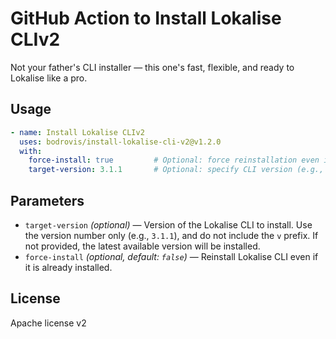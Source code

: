 # GitHub Action to Install Lokalise CLIv2

Not your father's CLI installer — this one's fast, flexible, and ready to Lokalise like a pro.

## Usage

```yaml
- name: Install Lokalise CLIv2
  uses: bodrovis/install-lokalise-cli-v2@v1.2.0
  with:
    force-install: true         # Optional: force reinstallation even if already installed
    target-version: 3.1.1       # Optional: specify CLI version (e.g., 3.1.1). Defaults to latest.
```

## Parameters

- `target-version` *(optional)* — Version of the Lokalise CLI to install. Use the version number only (e.g., `3.1.1`), and do not include the `v` prefix. If not provided, the latest available version will be installed.
- `force-install` *(optional, default: `false`)* — Reinstall Lokalise CLI even if it is already installed.

## License

Apache license v2
